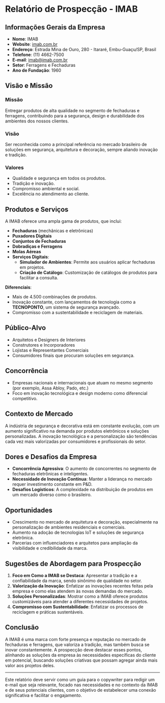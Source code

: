 # Relatório de Prospecção - IMAB

## Informações Gerais da Empresa
- **Nome**: IMAB
- **Website**: [imab.com.br](https://imab.com.br)
- **Endereço**: Estrada Mina de Ouro, 280 - Itararé, Embu-Guaçu/SP, Brasil
- **Telefone**: (11) 4662-7500
- **E-mail**: imab@imab.com.br
- **Setor**: Ferragens e Fechaduras
- **Ano de Fundação**: 1960

## Visão e Missão
### **Missão**
Entregar produtos de alta qualidade no segmento de fechaduras e ferragens, contribuindo para a segurança, design e durabilidade dos ambientes dos nossos clientes.

### **Visão**
Ser reconhecida como a principal referência no mercado brasileiro de soluções em segurança, arquitetura e decoração, sempre aliando inovação e tradição.

### **Valores**
- Qualidade e segurança em todos os produtos.
- Tradição e inovação.
- Compromisso ambiental e social.
- Excelência no atendimento ao cliente.

## Produtos e Serviços
A IMAB oferece uma ampla gama de produtos, que inclui:

- **Fechaduras** (mechânicas e eletrônicas)
- **Puxadores Digitais**
- **Conjuntos de Fechaduras**
- **Dobradiças e Ferragens**
- **Molas Aéreas**
- **Serviços Digitais**:
  - **Simulador de Ambientes**: Permite aos usuários aplicar fechaduras em projetos.
  - **Criação de Catálogo**: Customização de catálogos de produtos para facilitar a consulta.

**Diferenciais**:
- Mais de 4.500 combinações de produtos.
- Inovação constante, com lançamentos de tecnologia como a **TECNOPONTO**, um sistema de segurança avançado.
- Compromisso com a sustentabilidade e reciclagem de materiais.

## Público-Alvo
- Arquitetos e Designers de Interiores
- Construtores e Incorporadores
- Lojistas e Representantes Comerciais
- Consumidores finais que procuram soluções em segurança.

## Concorrência
- Empresas nacionais e internacionais que atuam no mesmo segmento (por exemplo, Assa Abloy, Pado, etc.)
- Foco em inovação tecnológica e design moderno como diferencial competitivo.

## Contexto de Mercado
A indústria de segurança e decorativa está em constante evolução, com um aumento significativo na demanda por produtos eletrônicos e soluções personalizadas. A inovação tecnológica e a personalização são tendências cada vez mais valorizadas por consumidores e profissionais do setor.

## Dores e Desafios da Empresa
- **Concorrência Agressiva**: O aumento de concorrentes no segmento de fechaduras eletrônicas e inteligentes.
- **Necessidade de Inovação Contínua**: Manter a liderança no mercado requer investimento constante em P&D.
- **Desafios Logísticos**: A complexidade na distribuição de produtos em um mercado diverso como o brasileiro.

## Oportunidades
- Crescimento no mercado de arquitetura e decoração, especialmente na personalização de ambientes residenciais e comerciais.
- Aumento na adoção de tecnologias IoT e soluções de segurança eletrônica.
- Parcerias com influenciadores e arquitetos para ampliação da visibilidade e credibilidade da marca.

## Sugestões de Abordagem para Prospecção
1. **Foco em Como a IMAB se Destaca**: Apresentar a tradição e a confiabilidade da marca, sendo sinônimo de qualidade no setor.
2. **Valorização da Inovação**: Enfatizar as inovações recentes feitas pela empresa e como elas atendem às novas demandas do mercado.
3. **Soluções Personalizadas**: Mostrar como a IMAB oferece produtos customizáveis para atender a diferentes necessidades de projetos.
4. **Compromisso com Sustentabilidade**: Enfatizar os processos de reciclagem e práticas sustentáveis.

## Conclusão
A IMAB é uma marca com forte presença e reputação no mercado de fechaduras e ferragens, que valoriza a tradição, mas também busca se inovar constantemente. A prospecção deve destacar esses pontos, alinhando as soluções da empresa às necessidades específicas do cliente em potencial, buscando soluções criativas que possam agregar ainda mais valor aos projetos deles.



---

Este relatório deve servir como um guia para o copywriter para redigir um e-mail que seja relevante, focado nas necessidades e no contexto da IMAB e de seus potenciais clientes, com o objetivo de estabelecer uma conexão significativa e facilitar o engajamento.